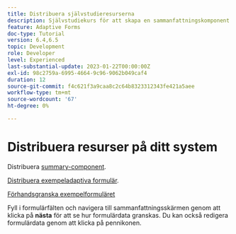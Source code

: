 ```yaml
---
title: Distribuera självstudieresurserna
description: Självstudiekurs för att skapa en sammanfattningskomponent för att granska formulärdata innan de skickas in.
feature: Adaptive Forms
doc-type: Tutorial
version: 6.4,6.5
topic: Development
role: Developer
level: Experienced
last-substantial-update: 2023-01-22T00:00:00Z
exl-id: 98c2759a-6995-4664-9c96-9062b049caf4
duration: 12
source-git-commit: f4c621f3a9caa8c2c64b8323312343fe421a5aee
workflow-type: tm+mt
source-wordcount: '67'
ht-degree: 0%

---
```


# Distribuera resurser på ditt system

Distribuera [summary-component](assets/summarize-component.zip).

[Distribuera exempeladaptiva formulär](assets/sample-adaptive-form.zip).

[Förhandsgranska exempelformuläret](http://localhost:4502/content/dam/formsanddocuments/testsummary/jcr:content?wcmmode=disabled)

Fyll i formulärfälten och navigera till sammanfattningsskärmen genom att klicka på **nästa** för att se hur formulärdata granskas. Du kan också redigera formulärdata genom att klicka på pennikonen.
